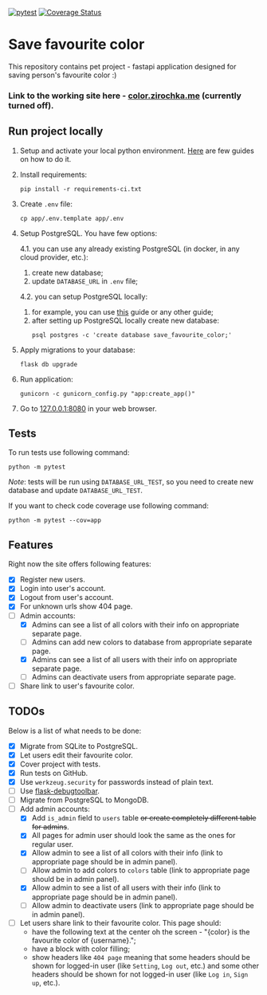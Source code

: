 [![pytest](https://github.com/Zirochkaa/save-favourite-color/actions/workflows/run_tests.yml/badge.svg?branch=master)](https://github.com/Zirochkaa/save-favourite-color/actions/workflows/run_tests.yml)
[![Coverage Status](https://coveralls.io/repos/github/Zirochkaa/save-favourite-color/badge.svg?branch=master)](https://coveralls.io/github/Zirochkaa/save-favourite-color?branch=master)

# Save favourite color

This repository contains pet project - fastapi application designed for saving person's favourite color :)

### Link to the working site here - [color.zirochka.me](https://color.zirochka.me/) (currently turned off).

## Run project locally

1. Setup and activate your local python environment. [Here](https://www.digitalocean.com/community/tutorial_series/how-to-install-and-set-up-a-local-programming-environment-for-python-3) are few guides on how to do it.
2. Install requirements:
   ```shell 
   pip install -r requirements-ci.txt
   ```
3. Create `.env` file:
   ```shell 
   cp app/.env.template app/.env
   ```
4. Setup PostgreSQL. You have few options:

    4.1. you can use any already existing PostgreSQL (in docker, in any cloud provider, etc.):
      1. create new database;
      2. update `DATABASE_URL` in `.env` file;

    4.2. you can setup PostgreSQL locally:
      1. for example, you can use [this](https://www.sqlshack.com/setting-up-a-postgresql-database-on-mac/) guide or any other guide;
      2. after setting up PostgreSQL locally create new database:
         ```shell 
         psql postgres -c 'create database save_favourite_color;'
         ```
5. Apply migrations to your database:
   ```shell 
   flask db upgrade
   ```
6. Run application:
   ```shell 
   gunicorn -c gunicorn_config.py "app:create_app()"
   ```
7. Go to [127.0.0.1:8080](http://127.0.0.1:8080) in your web browser.

## Tests

To run tests use following command:
   ```shell 
   python -m pytest
   ```

*Note*: tests will be run using `DATABASE_URL_TEST`, so you need to create new database and update `DATABASE_URL_TEST`.

If you want to check code coverage use following command:
   ```shell 
   python -m pytest --cov=app
   ```

## Features

Right now the site offers following features:
- [x] Register new users.
- [x] Login into user's account.
- [x] Logout from user's account.
- [x] For unknown urls show 404 page.
- [ ] Admin accounts:
  - [x] Admins can see a list of all colors with their info on appropriate separate page.
  - [ ] Admins can add new colors to database from appropriate separate page.
  - [x] Admins can see a list of all users with their info on appropriate separate page.
  - [ ] Admins can deactivate users from appropriate separate page.
- [ ] Share link to user's favourite color.

## TODOs

Below is a list of what needs to be done:
- [x] Migrate from SQLite to PostgreSQL.
- [x] Let users edit their favourite color.
- [x] Cover project with tests.
- [x] Run tests on GitHub.
- [x] Use `werkzeug.security` for passwords instead of plain text.
- [ ] Use [flask-debugtoolbar](https://flask-debugtoolbar.readthedocs.io/en/latest/).
- [ ] Migrate from PostgreSQL to MongoDB.
- [ ] Add admin accounts:
  - [x] Add `is_admin` field to `users` table ~~or create completely different table for admins~~.
  - [x] All pages for admin user should look the same as the ones for regular user.
  - [x] Allow admin to see a list of all colors with their info (link to appropriate page should be in admin panel).
  - [ ] Allow admin to add colors to `colors` table (link to appropriate page should be in admin panel).
  - [x] Allow admin to see a list of all users with their info (link to appropriate page should be in admin panel).
  - [ ] Allow admin to deactivate users (link to appropriate page should be in admin panel).
- [ ] Let users share link to their favourite color. This page should:
  - have the following text at the center oh the screen - "{color} is the favourite color of {username}.";
  - have a block with color filling;
  - show headers like `404 page` meaning that some headers should be shown for logged-in user (like `Setting`, `Log out`, etc.) and some other headers should be shown for not logged-in user (like `Log in`, `Sign up`, etc.).
